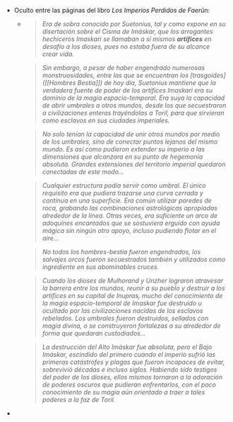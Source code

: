 - Oculto entre las páginas del libro *Los Imperios Perdidos de Faerûn*:
	- > *Era de sobra conocido por Suetonius, tal y como expone en su disertación sobre el Cisma de Imáskar, que los arrogantes hechiceros Imaskari se llamaban a sí mismos __artífices__ en desafío a los dioses, pues no estaba fuera de su alcance crear vida.*
	  
	  > *Sin embargo, a pesar de haber engendrado numerosas monstruosidades, entre las que se encuentran los [trasgoides]([[Hombres Bestia]]) de hoy día, Suetonius mantiene que la verdadera fuente de poder de los artífices Imaskari era su dominio de la magia espacio-temporal. Era suya la capacidad de abrir umbrales a otros mundos, desde los que secuestraron a civilizaciones enteras trayéndolas a Toril, para que sirvieran como esclavos en sus ciudades imperiales.*
	  
	  > *No solo tenían la capacidad de unir otros mundos por medio de los umbrales, sino de conectar puntos lejanos del mismo mundo. Es así como pudieron extender su imperio a las dimensiones que alcanzara en su punto de hegemonía absoluta. Grandes extensiones del territorio imperial quedaron conectadas de este modo...*
	  
	  > *Cualquier estructura podía servir como umbral. El único requisito era que pudiera trazarse una curva cerrada y continua en una superficie. Era común utilizar paredes de roca, grabando las combinaciones astrológicas apropiadas alrededor de la línea. Otras veces, era suficiente un arco de adoquines encantados que se sostuviera erguido con ayuda mágica sin ningún otro apoyo, incluso pudiendo flotar en el aire...*
	  
	  > *No todos los hombres-bestia fueron engendrados, los salvajes orcos fueron secuestrados también y utilizados como ingrediente en sus abominables cruces.*
	  
	  > *Cuando los dioses de Mulhorand y Unzher lograron atravesar la barrera entre los mundos, reunir a su pueblo y destruir a los artífices en su capital de Inupras, mucho del conocimiento de la magia espacio-temporal de Imaskar fue destruido u ocultado por las civilizaciones nacidas de los esclavos rebelados. Los umbrales fueron destruidos, sellados con magia divina, o se construyeron fortalezas a su alrededor de forma que quedaran custodiados...*
	  
	  > *La destrucción del Alto Imáskar fue absoluta, pero el Bajo Imáskar, escindido del primero cuando el imperio sufrió las primeras catástrofes y plagas que fueron incapaces de evitar, sobrevivió décadas e incluso siglos. Habiendo sido testigos del poder de los dioses, ellos mismos tornaron a la adoración de poderes oscuros que pudieran enfrentarlos, con el poco conocimiento de su magia aún orientado a traer a tales poderes a la faz de Toril.*
-